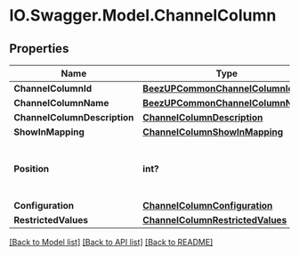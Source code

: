# IO.Swagger.Model.ChannelColumn
## Properties

Name | Type | Description | Notes
------------ | ------------- | ------------- | -------------
**ChannelColumnId** | [**BeezUPCommonChannelColumnId**](BeezUPCommonChannelColumnId.md) |  | 
**ChannelColumnName** | [**BeezUPCommonChannelColumnName**](BeezUPCommonChannelColumnName.md) |  | 
**ChannelColumnDescription** | [**ChannelColumnDescription**](ChannelColumnDescription.md) |  | [optional] 
**ShowInMapping** | [**ChannelColumnShowInMapping**](ChannelColumnShowInMapping.md) |  | 
**Position** | **int?** | The position of the column starting from 1 | 
**Configuration** | [**ChannelColumnConfiguration**](ChannelColumnConfiguration.md) |  | 
**RestrictedValues** | [**ChannelColumnRestrictedValues**](ChannelColumnRestrictedValues.md) |  | [optional] 

[[Back to Model list]](../README.md#documentation-for-models) [[Back to API list]](../README.md#documentation-for-api-endpoints) [[Back to README]](../README.md)

